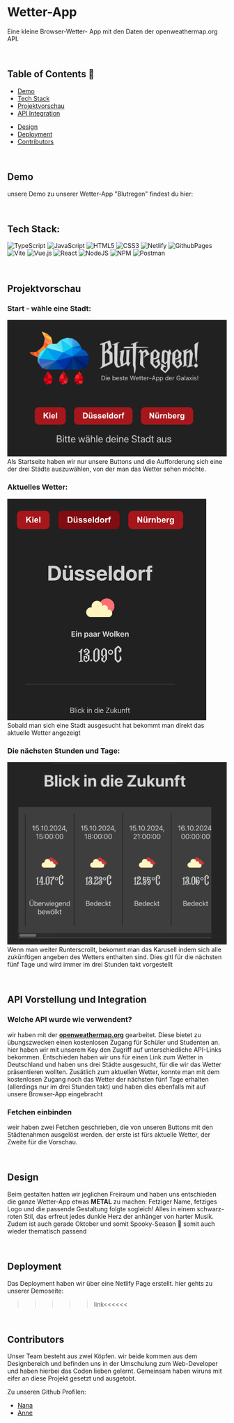 # Wetter-App
Eine kleine Browser-Wetter- App mit den Daten der openweathermap.org API.

<br>

## Table of Contents 📑

- [Demo](#demo)
- [Tech Stack](#tech-stack)
- [Projektvorschau](#Projektvorschau)
- [API Integration](#api-integration)
<!-- - [Database](#database) -->
<!-- - [Backend Routes](#backend-routes) -->
- [Design](#design)
- [Deployment](#deployment)
- [Contributors](#contributors)

<br>

## Demo

unsere Demo zu unserer Wetter-App "Blutregen" findest du hier: 

<br>

## Tech Stack:
![TypeScript](https://img.shields.io/badge/typescript-%23007ACC.svg?style=for-the-badge&logo=typescript&logoColor=white) ![JavaScript](https://img.shields.io/badge/javascript-%23323330.svg?style=for-the-badge&logo=javascript&logoColor=%23F7DF1E) ![HTML5](https://img.shields.io/badge/html5-%23E34F26.svg?style=for-the-badge&logo=html5&logoColor=white) ![CSS3](https://img.shields.io/badge/css3-%231572B6.svg?style=for-the-badge&logo=css3&logoColor=white) ![Netlify](https://img.shields.io/badge/netlify-%23000000.svg?style=for-the-badge&logo=netlify&logoColor=#00C7B7) ![GithubPages](https://img.shields.io/badge/github%20pages-121013?style=for-the-badge&logo=github&logoColor=white) ![Vite](https://img.shields.io/badge/vite-%23646CFF.svg?style=for-the-badge&logo=vite&logoColor=white) ![Vue.js](https://img.shields.io/badge/vue.js-%2335495e.svg?style=for-the-badge&logo=vuedotjs&logoColor=%234FC08D) ![React](https://img.shields.io/badge/react-%2320232a.svg?style=for-the-badge&logo=react&logoColor=%2361DAFB) ![NodeJS](https://img.shields.io/badge/node.js-6DA55F?style=for-the-badge&logo=node.js&logoColor=white) ![NPM](https://img.shields.io/badge/NPM-%23CB3837.svg?style=for-the-badge&logo=npm&logoColor=white) ![Postman](https://img.shields.io/badge/Postman-FF6C37?style=for-the-badge&logo=postman&logoColor=white) 

<br>

## Projektvorschau

### Start - wähle eine Stadt:
![Start](src/img/For-read-me/Start.png)<br>
Als Startseite haben wir nur unsere Buttons und die Aufforderung sich eine der drei Städte auszuwählen, von der man das Wetter sehen möchte.

### Aktuelles Wetter:
![Aktuelles Wetter](src/img/For-read-me/weather-now.png) <br>
Sobald man  sich eine Stadt ausgesucht hat bekommt man direkt das aktuelle Wetter angezeigt

### Die nächsten Stunden und Tage:
![Vorschau der Zukunft](src/img/For-read-me/future-weather.png) <br>
Wenn man weiter Runterscrollt, bekommt man das Karusell indem sich alle zukünftigen angeben des Wetters enthalten sind. Dies gitl für die nächsten fünf Tage und wird immer im drei Stunden takt vorgestellt

<br>

## API Vorstellung und Integration

### Welche API wurde wie verwendent?
wir haben mit der <b><u>openweathermap.org</u></b> gearbeitet. Diese bietet zu übungszwecken einen kostenlosen Zugang für Schüler und Studenten an. hier haben wir mit unserem Key den Zugriff auf unterschiedliche API-Links bekommen. Entschieden haben wir uns für einen Link zum Wetter in Deutschland und haben uns drei Städte ausgesucht, für die wir das Wetter präsentieren wollten. Zusätlich zum aktuellen Wetter, konnte man mit dem kostenlosen Zugang noch das Wetter der nächsten fünf Tage erhalten (allerdings nur im drei Stunden takt) und haben dies ebenfalls mit auf unsere Browser-App eingebracht

### Fetchen einbinden 
weir haben zwei Fetchen geschrieben, die von unseren Buttons mit den Städtenahmen ausgelöst werden. der erste ist fürs aktuelle Wetter, der Zweite für die Vorschau.

<br>

## Design
Beim gestalten hatten wir jeglichen Freiraum und haben uns entschieden die ganze Wetter-App etwas <b>METAL</b> zu machen: Fetziger Name, fetziges Logo und die passende Gestaltung folgte sogleich! Alles in einem schwarz-roten Stil, das erfreut jedes dunkle Herz der anhänger von harter Musik. Zudem ist auch gerade Oktober und somit Spooky-Season 👻 somit auch wieder thematisch passend

<br>

## Deployment
Das Deployment haben wir über eine Netlify Page erstellt. 
hier gehts zu unserer Demoseite:
>>>>>link<<<<<<

<br>

## Contributors

Unser Team besteht aus zwei Köpfen. wir beide kommen aus dem Designbereich und befinden uns in der Umschulung zum Web-Developer und haben hierbei das Coden lieben gelernt. Gemeinsam haben wiruns mit eifer an diese Projekt gesetzt und ausgetobt.

Zu unseren Github Profilen:

- [Nana](https://github.com/Nana7782) 
- [Anne](https://github.com/Anne-SophieNehls) 


